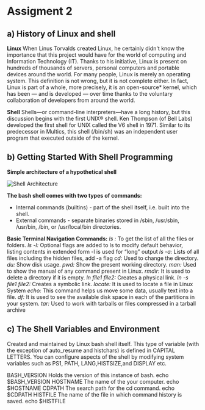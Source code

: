 # **Assigment 2**

## a) History of Linux and shell

**Linux** When Linus Torvalds created Linux, he certainly didn't know the importance that this project would have for the world of computing and Information Technology (IT). Thanks to his initiative, Linux is present on hundreds of thousands of servers, personal computers and portable devices around the world.
For many people, Linux is merely an operating system. This definition is not wrong, but it is not complete either. In fact, Linux is part of a whole, more precisely, it is an open-source* kernel, which has been — and is developed — over time thanks to the voluntary collaboration of developers from around the world.

**Shell** Shells—or command-line interpreters—have a long history, but this discussion begins with the first UNIX® shell. Ken Thompson (of Bell Labs) developed the first shell for UNIX called the V6 shell in 1971. Similar to its predecessor in Multics, this shell (/bin/sh) was an independent user program that executed outside of the kernel.

## b) Getting Started With Shell Programming

**Simple architecture of a hypothetical shell**

![Shell Architecture](https://developer.ibm.com/developer/default/tutorials/l-linux-shells/images/figure2.gif)

**The bash shell comes with two types of commands:**
- Internal commands (builtins) - part of the shell itself, i.e. built into the shell.
- External commands - separate binaries stored in /sbin, /usr/sbin, /usr/bin, /bin, or /usr/local/bin directories.

**Basic Terminal Navigation Commands:**
*ls :* To get the list of all the files or folders.
*ls -l:* Optional flags are added to ls to modify default behavior, listing contents in extended form -l is used for “long” output
*ls -a:* Lists of all files including the hidden files, add -a  flag 
*cd:* Used to change the directory.
*du:* Show disk usage.
*pwd:* Show the present working directory.
*man:* Used to show the manual of any command present in Linux.
*rmdir:* It is used to delete a directory if it is empty.
*ln file1 file2:* Creates a physical link.
*ln -s file1 file2:* Creates a symbolic link.
*locate:* It is used to locate a file in Linux System
*echo:*  This command helps us move some data, usually text into a file.
*df:* It is used to see the available disk space in each of the partitions in your system.
*tar:* Used to work with tarballs or files compressed in a tarball archive

## c) The Shell Variables and Environment

Created and maintained by Linux bash shell itself. This type of variable (with the exception of auto_resume and histchars) is defined in CAPITAL LETTERS. You can configure aspects of the shell by modifying system variables such as PS1, PATH, LANG,HISTSIZE,and DISPLAY etc.

BASH_VERSION 	Holds the version of this instance of bash. 	echo $BASH_VERSION
HOSTNAME 	The name of the your computer. 	echo $HOSTNAME
CDPATH 	The search path for the cd command. 	echo $CDPATH
HISTFILE 	The name of the file in which command history is saved. 	echo $HISTFILE  
